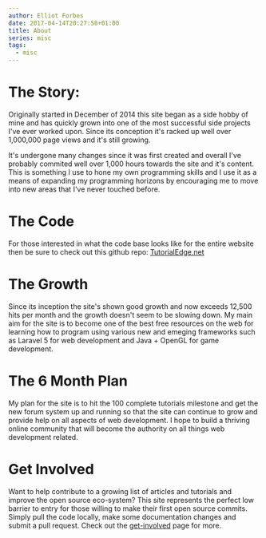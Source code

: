 ```yaml
---
author: Elliot Forbes
date: 2017-04-14T20:27:58+01:00
title: About
series: misc
tags:
  - misc
---
```


# The Story:

Originally started in December of 2014 this site began as a side hobby of mine
and has quickly grown into one of the most successful side projects I've ever
worked upon. Since its conception it's racked up well over 1,000,000 page views
and it's still growing.

It's undergone many changes since it was first created and overall I've probably
commited well over 1,000 hours towards the site and it's content. This is
something I use to hone my own programming skills and I use it as a means of
expanding my programming horizons by encouraging me to move into new areas that
I've never touched before.

# The Code

For those interested in what the code base looks like for the entire website
then be sure to check out this github repo:
[TutorialEdge.net](https://github.com/elliotforbes/tutorialedge.net)

# The Growth

Since its inception the site's shown good growth and now exceeds 12,500 hits
per month and the growth doesn't seem to be slowing down. My main aim for the
site is to become one of the best free resources on the web for learning how to
program using various new and emeging frameworks such as Laravel 5 for web
development and Java + OpenGL for game development.

# The 6 Month Plan

My plan for the site is to hit the 100 complete tutorials milestone and get the
new forum system up and running so that the site can continue to grow and
provide help on all aspects of web development. I hope to build a thriving
online community that will become the authority on all things web development
related.

# Get Involved

Want to help contribute to a growing list of articles and tutorials and improve
the open source eco-system? This site represents the perfect low barrier to
entry for those willing to make their first open source commits. Simply pull the
code locally, make some documentation changes and submit a pull request. Check
out the [get-involved](/get-involved/) page for more.
